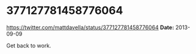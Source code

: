 # 377127781458776064
https://twitter.com/mattdavella/status/377127781458776064
**Date:** 2013-09-09

Get back to work.
